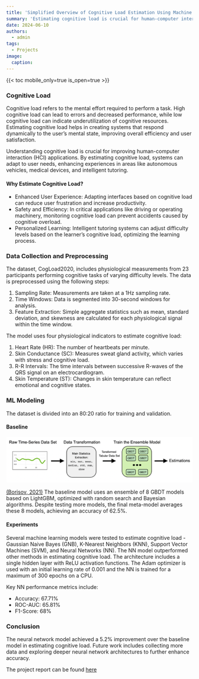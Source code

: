 ```yaml
---
title: 'Simplified Overview of Cognitive Load Estimation Using Machine Learning'
summary: 'Estimating cognitive load is crucial for human-computer interaction applications, such as autonomous vehicles and medical devices, as it enhances their functionality and user experience significantly.'
date: 2024-06-10
authors:
  - admin
tags:
  - Projects
image:
  caption:
---
```


{{< toc mobile_only=true is_open=true >}}

### Cognitive Load

Cognitive load refers to the mental effort required to perform a task. High cognitive load can lead to errors and decreased performance, while low cognitive load can indicate underutilization of cognitive resources. Estimating cognitive load helps in creating systems that respond dynamically to the user’s mental state, improving overall efficiency and user satisfaction.

Understanding cognitive load is crucial for improving human-computer interaction (HCI) applications. By estimating cognitive load, systems can adapt to user needs, enhancing experiences in areas like autonomous vehicles, medical devices, and intelligent tutoring. 

#### Why Estimate Cognitive Load?

- Enhanced User Experience: Adapting interfaces based on cognitive load can reduce user frustration and increase productivity.
- Safety and Efficiency: In critical applications like driving or operating machinery, monitoring cognitive load can prevent accidents caused by cognitive overload.
- Personalized Learning: Intelligent tutoring systems can adjust difficulty levels based on the learner’s cognitive load, optimizing the learning process.

### Data Collection and Preprocessing

The dataset, CogLoad2020, includes physiological measurements from 23 participants performing cognitive tasks of varying difficulty levels. The data is preprocessed using the following steps:

1. Sampling Rate: Measurements are taken at a 1Hz sampling rate.
2. Time Windows: Data is segmented into 30-second windows for analysis.
3. Feature Extraction: Simple aggregate statistics such as mean, standard deviation, and skewness are calculated for each physiological signal within the time window.

The model uses four physiological indicators to estimate cognitive load:

1. Heart Rate (HR): The number of heartbeats per minute.
2. Skin Conductance (SC): Measures sweat gland activity, which varies with stress and cognitive load.
3. R-R Intervals: The time intervals between successive R-waves of the QRS signal on an electrocardiogram.
4. Skin Temperature (ST): Changes in skin temperature can reflect emotional and cognitive states.

### ML Modeling

The dataset is divided into an 80:20 ratio for training and validation.

#### Baseline

![img 1](images/1.png "Fig. 1 Baseline model pipeline for feature engineering and ensemble learning")

[(Borisov, 2021)](https://pdf.sciencedirectassets.com/776616/1-s2.0-S2451958821X00024/1-s2.0-S2451958821000646/main.pdf?X-Amz-Security-Token=IQoJb3JpZ2luX2VjEDkaCXVzLWVhc3QtMSJHMEUCIGz7DwIHxdD56%2FFN0AGLyabgPJzA3ehNAujNPU%2FIqUnfAiEA7FpVvYQvPyab1sO%2BwtNRR5CUPVbDY%2BYL81Up6zFJyn8qvAUI0v%2F%2F%2F%2F%2F%2F%2F%2F%2F%2FARAFGgwwNTkwMDM1NDY4NjUiDB9%2BgW8nVQfa3eoq7SqQBcq8D0vPx%2BHHhv497oOxSHT4FL07R1HmomTHdqI3vv%2FXumdGbRCxNoAJAl%2BOuR746C43YAoonSptCeeuhhd7k%2FECdMzJ0iBSH4iWp%2BRXLVDWEcJWtP%2FCamg1TTxQWroKbbJ5QVmHHkDaY7VFRq2S9UE%2BTDH9M5zw86KtpXESedmVOOqoqMVntwhTGEleTha%2FfEGmRO9J4xEW%2FC9cdw0SMJzLfT2ok0aLyByM5Bq6kAhXhRUbEtBMWtWUuiWBwNTxJmHpmOCapMfUI7iWeg%2BzHgFzVQX7JHH%2FA0ju76xk1jvsjVNwAE0UNf24AHNcTmsgL%2BE%2BUYDhYMJmj4dQf7WbcQb3OZxzakBQ4iHArzvq%2FJOiZGRRXUxlrhvg5YTUSukaPEcLpPVGCF6gtd4pI%2F65xx3%2FAO9q7oa9aAkI%2FOYfrMf%2BzL3VlQLs6zaoD11dSuL1SFe%2FLOeWvibd3yB6c82kyd749aD3c4L2yNrCkSQFPdtAXI6vqmPN3TD8FWJNnSTdw98RN4TJ4ptaZ9kG3ZyyAROHGcCcTeQNH8Iw3aEwCvjK33Q5dNlR61OTRs4NdHsKlcxa4hlcrLwYZM7BJ1iUJgJsERAapBOm3vkQu23dE38xNVJZhHcdgsoYOpEeQBLyp1IoOoWx1k0JLo9sq0tzSCfYoX%2BCDYPtetuO6wQ3OZgs%2FD4lkjzp1PoyF%2BWx1a5GMxzQLwayAnaOFOXvUhhzG6YphJ0sS1iFrw2x%2FnhZ9i4QLF6sWEqqtyzjPviDuJkcJ59iZVl0ycigRxLfYyIYfyNruH5PVhZE%2FjUeMz31Zuom2%2Fhe2QZL4qxbgFehAWkNZpxG6ZF%2BL1wJP56Zk%2FiRWh60k71Ii%2Bdz3Vsj%2FH4mU9xBML3CurMGOrEBYpi4V0fu8zePEdJ0j2mNtJqlg82l5zPdoTC2kEBqe1s2Ln8tDOt1uvL5KIDmaPYvz77ONo5cro%2Ff2vYBZUAvl9KTqNZSD7I3hrZFRiX1f30hqSrZrxWPOFHJBpybhn%2BN3SN%2Bl680pPsgawSQUFM9t%2Fr5llGY9bRQ%2FgcjjN2PE%2BeO9G%2BBM3vyDIn4DK5Xuz5lgiLYTN0cX5b%2B2eChNsRA8Zd5DjCcnl9LepEVAEKOJXjg&X-Amz-Algorithm=AWS4-HMAC-SHA256&X-Amz-Date=20240616T093526Z&X-Amz-SignedHeaders=host&X-Amz-Expires=300&X-Amz-Credential=ASIAQ3PHCVTYTJD2U7OI%2F20240616%2Fus-east-1%2Fs3%2Faws4_request&X-Amz-Signature=0a863efdb494cecd1f4ebbc70c820348b532689fb340b6c4c259ebec3d6c7574&hash=763300db21aa8f9987479adb79c9dbbfe6c2a25bc755b2cf36b1e100817bec3b&host=68042c943591013ac2b2430a89b270f6af2c76d8dfd086a07176afe7c76c2c61&pii=S2451958821000646&tid=spdf-31e8e7ed-98a1-40be-8877-ff9323200f82&sid=338a69548ab1c740312bdf92790f9dcd99bdgxrqa&type=client&tsoh=d3d3LnNjaWVuY2VkaXJlY3QuY29t&ua=13175756535f0d095700&rr=8949cf4aca780fb7&cc=us) The baseline model uses an ensemble of 8 GBDT models based on LightGBM, optimized with random search and Bayesian algorithms. Despite testing more models, the final meta-model averages these 8 models, achieving an accuracy of 62.5%.

#### Experiments

Several machine learning models were tested to estimate cognitive load - Gaussian Naive Bayes (GNB), K-Nearest Neighbors (KNN), Support Vector Machines (SVM), and Neural Networks (NN). The NN model outperformed other methods in estimating cognitive load. The architecture includes a single hidden layer with ReLU activation functions. The Adam optimizer is used with an initial learning rate of 0.001 and the NN is trained for a maximum of 300 epochs on a CPU.

Key NN performance metrics include:
- Accuracy: 67.71%
- ROC-AUC: 65.81%
- F1-Score: 68%

### Conclusion

The neural network model achieved a 5.2% improvement over the baseline model in estimating cognitive load. Future work includes collecting more data and exploring deeper neural network architectures to further enhance accuracy.

The project report can be found [here](CognitiveLoad_NN.pdf)